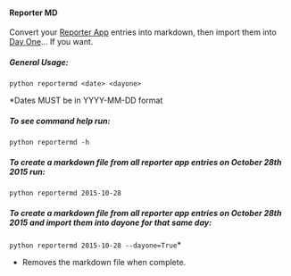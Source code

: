 #### Reporter MD
Convert your [Reporter App](http://www.reporter-app.com/) entries into markdown, then import them into [Day One](http://dayoneapp.com/)... If you want.

##### General Usage:
`python reportermd <date> <dayone>`

*Dates MUST be in YYYY-MM-DD format


##### To see command help run:
`python reportermd -h`

##### To create a markdown file from all reporter app entries on October 28th 2015 run:
`python reportermd 2015-10-28`

##### To create a markdown file from all reporter app entries on October 28th 2015 and import them into dayone for that same day:
`python reportermd 2015-10-28 --dayone=True`*
 
* Removes the markdown file when complete.

